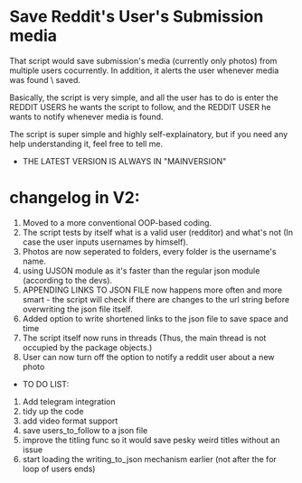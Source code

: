 # Save Reddit's User's Submission media

That script would save submission's media (currently only photos) from multiple users cocurrently. In addition, it alerts the user whenever media was found \ saved.


Basically, the script is very simple, and all the user has to do is enter the REDDIT USERS he wants the script to follow, and the REDDIT USER he wants to notify whenever media is found.

The script is super simple and highly self-explainatory, but if you need any help understanding it, feel free to tell me.

* THE LATEST VERSION IS ALWAYS IN "MAINVERSION"

# changelog in V2:
1. Moved to a more conventional OOP-based coding.
2. The script tests by itself what is a valid user (redditor) and what's not (In case the user inputs usernames by himself).
3. Photos are now seperated to folders, every folder is the username's name.
4. using UJSON module as it's faster than the regular json module (according to the devs).
5. APPENDING LINKS TO JSON FILE now happens more often and more smart - the script will check if there are changes to the url string before overwriting the json file itself.
6. Added option to write shortened links to the json file to save space and time
7. The script itself now runs in threads (Thus, the main thread is not occupied by the package objects.)
8. User can now turn off the option to notify a reddit user about a new photo


* TO DO LIST:
1. Add telegram integration
2. tidy up the code
3. add video format support
4. save users_to_follow to a json file
5. improve the titling func so it would save pesky weird titles without an issue
6. start loading the writing_to_json mechanism earlier (not after the for loop of users ends)
